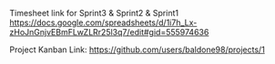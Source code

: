 Timesheet link for Sprint3 & Sprint2 & Sprint1 
https://docs.google.com/spreadsheets/d/1i7h_Lx-zHoJnGnjvEBmFLwZLRr25l3q7/edit#gid=555974636

Project Kanban Link:
https://github.com/users/baldone98/projects/1
